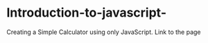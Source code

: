 # Introduction-to-javascript-
Creating a Simple Calculator  using only JavaScript.
Link to the page 
